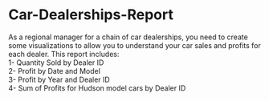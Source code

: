 # Car-Dealerships-Report
As a regional manager for a chain of car dealerships, you need to create some visualizations to allow you to understand your car sales and profits for each dealer. This report includes: 
<br>
1- Quantity Sold by Dealer ID<br>
2- Profit by Date and Model<br>
3- Profit by Year and Dealer ID<br>
4- Sum of Profits for Hudson model cars by Dealer ID<br>
